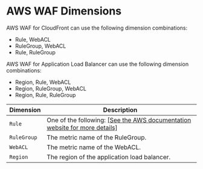 # AWS WAF Dimensions<a name="waf-metricdimensions"></a>

AWS WAF for CloudFront can use the following dimension combinations:
+ Rule, WebACL
+ RuleGroup, WebACL
+ Rule, RuleGroup

AWS WAF for Application Load Balancer can use the following dimension combinations:
+ Region, Rule, WebACL
+ Region, RuleGroup, WebACL
+ Region, Rule, RuleGroup


| Dimension | Description | 
| --- | --- | 
| `Rule` |  One of the following: [\[See the AWS documentation website for more details\]](http://docs.aws.amazon.com/AmazonCloudWatch/latest/monitoring/waf-metricdimensions.html)  | 
| `RuleGroup` |  The metric name of the RuleGroup\.  | 
| `WebACL` |  The metric name of the WebACL\.  | 
| `Region` |  The region of the application load balancer\.  | 
